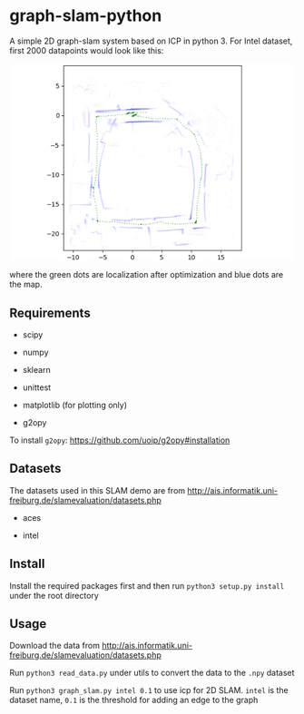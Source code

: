 # graph-slam-python
A simple 2D graph-slam system based on ICP in python 3. For Intel dataset, first 2000 datapoints would look like this:

![Intel](./images/map_and_pose277_name_intel.png)

where the green dots are localization after optimization and blue dots are the map.

## Requirements

* scipy

* numpy

* sklearn

* unittest

* matplotlib (for plotting only)

* g2opy


To install `g2opy`: https://github.com/uoip/g2opy#installation


## Datasets

The datasets used in this SLAM demo are from http://ais.informatik.uni-freiburg.de/slamevaluation/datasets.php

* aces

* intel

## Install

Install the required packages first and then run `python3 setup.py install` under the root directory

## Usage

Download the data from http://ais.informatik.uni-freiburg.de/slamevaluation/datasets.php

Run `python3 read_data.py` under utils to convert the data to the `.npy` dataset

Run `python3 graph_slam.py intel 0.1` to use icp for 2D SLAM. `intel` is the dataset name, `0.1` is the threshold for adding an edge to the graph

